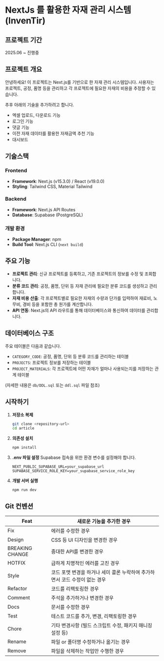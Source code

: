 # NextJs 를 활용한 자재 관리 시스템 (InvenTir)

## 프로젝트 기간

2025.06 ~ 진행중
## 프로젝트 개요

안녕하세요! 이 프로젝트는 Next.js를 기반으로 한 자재 관리 시스템입니다. 
사용자는 프로젝트, 공정, 품명 등을 관리하고 각 프로젝트에 필요한 자재의 비용을 추정할 수 있습니다.

추후 아래의 기술을 추가하려고 합니다. 
- 엑셀 업로드, 다운로드 기능 
- 로그인 기능 
- 댓글 기능 
- 이전 자재 데이터를 활용한 자재금액 추천 기능 
- 대시보드

## 기술스택

### Frontend
- **Framework**: Next.js (v15.3.0) / React (v19.0.0)
- **Styling**: Tailwind CSS, Material Tailwind

### Backend
- **Framework**: Next.js API Routes
- **Database**: Supabase (PostgreSQL)


### 개발 환경
- **Package Manager**: npm
- **Build Tool**: Next.js CLI (`next build`)


## 주요 기능

- **프로젝트 관리**: 신규 프로젝트를 등록하고, 기존 프로젝트의 정보를 수정 및 조회합니다.
- **분류 코드 관리**: 공정, 품명, 단위 등 자재 관리에 필요한 분류 코드를 생성하고 관리합니다.
- **자재 비용 산출**: 각 프로젝트별로 필요한 자재의 수량과 단가를 입력하여 재료비, 노무비, 경비 등을 포함한 총 원가를 계산합니다.
- **API 연동**: Next.js의 API 라우트를 통해 데이터베이스와 통신하여 데이터를 관리합니다.

## 데이터베이스 구조

주요 테이블은 다음과 같습니다.

- `CATEGORY_CODE`: 공정, 품명, 단위 등 분류 코드를 관리하는 테이블
- `PROJECTS`: 프로젝트 정보를 저장하는 테이블
- `PROJECT_MATERIALS`: 각 프로젝트에 어떤 자재가 얼마나 사용되는지를 저장하는 관계 테이블

(자세한 내용은 `db/DDL.sql` 또는 `ddl.sql` 파일 참조)

## 시작하기

1.  **저장소 복제**
    ```bash
    git clone <repository-url>
    cd article
    ```

2.  **의존성 설치**
    ```bash
    npm install
    ```

3.  **.env 파일 설정**
    Supabase 접속을 위한 환경 변수를 설정해야 합니다.
    ```
    NEXT_PUBLIC_SUPABASE_URL=your_supabase_url
    SUPABASE_SERVICE_ROLE_KEY=your_supabase_service_role_key
    ```

4.  **개발 서버 실행**
    ```bash
    npm run dev
    ``` 


## Git 컨벤션

| Feat            | 새로운 기능을 추가한 경우                              |
| --------------- | ------------------------------------------- |
| Fix             | 에러를 수정한 경우                                  |
| Design          | CSS 등 UI 디자인을 변경한 경우                        |
| BREAKING CHANGE | 중대한 API를 변경한 경우                             |
| HOTFIX          | 급하게 치명적인 에러를 고친 경우                          |
| Style           | 코드 포맷 변경을 하거나 세미 콜론 누락하여 추가하면서 코드 수정이 없는 경우 |
| Refactor        | 코드를 리팩토링한 경우                                |
| Comment         | 주석을 추가하거나 변경한 경우                            |
| Docs            | 문서를 수정한 경우                                  |
| Test            | 테스트 코드를 추가, 변경, 리팩토링한 경우                    |
| Chore           | 기타 변경사항 (빌드 스크립트 수정, 패키지 매니징 설정 등)          |
| Rename          | 파일 or 폴더명 수정하거나 옮기는 경우                      |
| Remove          | 파일을 삭제하는 작업만 수행한 경우                         |